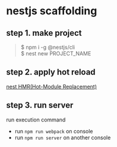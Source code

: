 # nestjs scaffolding

## step 1. make project

> $ npm i -g @nestjs/cli  
> $ nest new PROJECT_NAME

## step 2. apply hot reload

[nest HMR(Hot-Module Replacement)](https://docs.nestjs.com/techniques/hot-reload)

## step 3. run server

run execution command

- run `npm run webpack` on console
- run `npm run server` on another console
